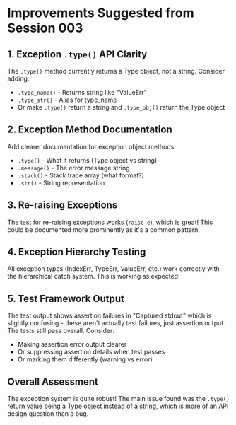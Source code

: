 # Improvements Suggested from Session 003

## 1. Exception `.type()` API Clarity

The `.type()` method currently returns a Type object, not a string. Consider adding:
- `.type_name()` - Returns string like "ValueErr"
- `.type_str()` - Alias for type_name
- Or make `.type()` return a string and `.type_obj()` return the Type object

## 2. Exception Method Documentation

Add clearer documentation for exception object methods:
- `.type()` - What it returns (Type object vs string)
- `.message()` - The error message string
- `.stack()` - Stack trace array (what format?)
- `.str()` - String representation

## 3. Re-raising Exceptions

The test for re-raising exceptions works (`raise e`), which is great! This could be documented more prominently as it's a common pattern.

## 4. Exception Hierarchy Testing

All exception types (IndexErr, TypeErr, ValueErr, etc.) work correctly with the hierarchical catch system. This is working as expected!

## 5. Test Framework Output

The test output shows assertion failures in "Captured stdout" which is slightly confusing - these aren't actually test failures, just assertion output. The tests still pass overall. Consider:
- Making assertion error output clearer
- Or suppressing assertion details when test passes
- Or marking them differently (warning vs error)

## Overall Assessment

The exception system is quite robust! The main issue found was the `.type()` return value being a Type object instead of a string, which is more of an API design question than a bug.
